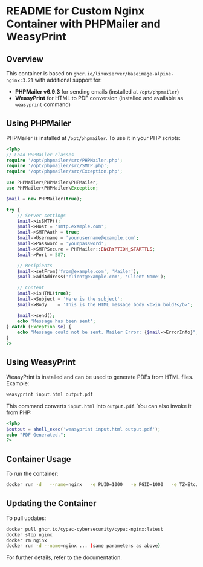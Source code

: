 # README for Custom Nginx Container with PHPMailer and WeasyPrint

## Overview

This container is based on `ghcr.io/linuxserver/baseimage-alpine-nginx:3.21` with additional support for:

- **PHPMailer v6.9.3** for sending emails (installed at `/opt/phpmailer`)
- **WeasyPrint** for HTML to PDF conversion (installed and available as `weasyprint` command)

## Using PHPMailer

PHPMailer is installed at `/opt/phpmailer`. To use it in your PHP scripts:

```php
<?php
// Load PHPMailer classes
require '/opt/phpmailer/src/PHPMailer.php';
require '/opt/phpmailer/src/SMTP.php';
require '/opt/phpmailer/src/Exception.php';

use PHPMailer\PHPMailer\PHPMailer;
use PHPMailer\PHPMailer\Exception;

$mail = new PHPMailer(true);

try {
    // Server settings
    $mail->isSMTP();
    $mail->Host = 'smtp.example.com';
    $mail->SMTPAuth = true;
    $mail->Username = 'yourusername@example.com';
    $mail->Password = 'yourpassword';
    $mail->SMTPSecure = PHPMailer::ENCRYPTION_STARTTLS;
    $mail->Port = 587;

    // Recipients
    $mail->setFrom('from@example.com', 'Mailer');
    $mail->addAddress('client@example.com', 'Client Name');

    // Content
    $mail->isHTML(true);
    $mail->Subject = 'Here is the subject';
    $mail->Body    = 'This is the HTML message body <b>in bold!</b>';

    $mail->send();
    echo 'Message has been sent';
} catch (Exception $e) {
    echo "Message could not be sent. Mailer Error: {$mail->ErrorInfo}";
}
?>
```

## Using WeasyPrint

WeasyPrint is installed and can be used to generate PDFs from HTML files. Example:

```bash
weasyprint input.html output.pdf
```

This command converts `input.html` into `output.pdf`. You can also invoke it from PHP:

```php
<?php
$output = shell_exec('weasyprint input.html output.pdf');
echo "PDF Generated.";
?>
```

## Container Usage

To run the container:

```bash
docker run -d   --name=nginx   -e PUID=1000   -e PGID=1000   -e TZ=Etc/UTC   -p 80:80   -p 443:443   -v /path/to/nginx/config:/config   --restart unless-stopped   ghcr.io/cypac-cybersecurity/cypac-nginx:latest
```

## Updating the Container

To pull updates:

```bash
docker pull ghcr.io/cypac-cybersecurity/cypac-nginx:latest
docker stop nginx
docker rm nginx
docker run -d --name=nginx ... (same parameters as above)
```

For further details, refer to the documentation.

